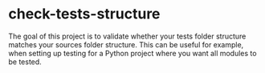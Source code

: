 # check-tests-structure
The goal of this project is to validate whether your tests folder structure matches your sources folder structure.
This can be useful for example, when setting up testing for a Python project where you want all modules to be tested.
